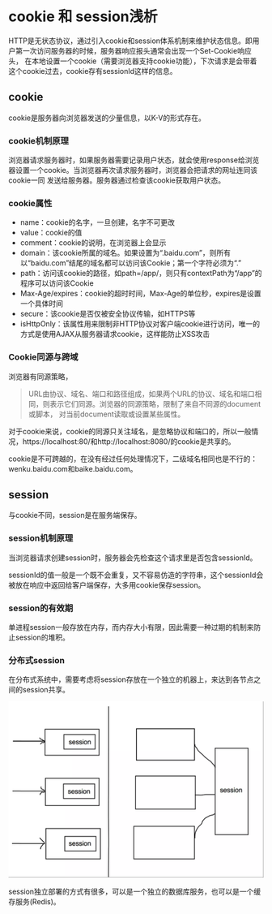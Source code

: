 # cookie 和 session浅析
HTTP是无状态协议，通过引入cookie和session体系机制来维护状态信息。即用户第一次访问服务器的时候，服务器响应报头通常会出现一个Set-Cookie响应头，
在本地设置一个cookie（需要浏览器支持cookie功能），下次请求是会带着这个cookie过去，cookie存有sessionId这样的信息。

## cookie
cookie是服务器向浏览器发送的少量信息，以K-V的形式存在。
### cookie机制原理
浏览器请求服务器时，如果服务器需要记录用户状态，就会使用response给浏览器设置一个cookie。当浏览器再次请求服务器时，浏览器会把请求的网址连同该cookie一同
发送给服务器。服务器通过检查该cookie获取用户状态。
### cookie属性
* name：cookie的名字，一旦创建，名字不可更改
* value：cookie的值
* comment：cookie的说明，在浏览器上会显示
* domain：该cookie所属的域名。如果设置为“.baidu.com”，则所有以“baidu.com”结尾的域名都可以访问该Cookie；第一个字符必须为“.”
* path：访问该cookie的路径，如path=/app/，则只有contextPath为“/app”的程序可以访问该Cookie
* Max-Age/expires：cookie的超时时间，Max-Age的单位秒，expires是设置一个具体时间
* secure：该cookie是否仅被安全协议传输，如HTTPS等
* isHttpOnly：该属性用来限制非HTTP协议对客户端cookie进行访问，唯一的方式是使用AJAX从服务器请求cookie，这样能防止XSS攻击
### Cookie同源与跨域
浏览器有同源策略，
> URL由协议、域名、端口和路径组成，如果两个URL的协议、域名和端口相同，则表示它们同源。浏览器的同源策略，限制了来自不同源的document或脚本，
对当前document读取或设置某些属性。

对于cookie来说，cookie的同源只关注域名，是忽略协议和端口的，所以一般情况，https://localhost:80/和http://localhost:8080/的cookie是共享的。

cookie是不可跨越的，在没有经过任何处理情况下，二级域名相同也是不行的：wenku.baidu.com和baike.baidu.com。

## session
与cookie不同，session是在服务端保存。
### session机制原理
当浏览器请求创建session时，服务器会先检查这个请求里是否包含sessionId。

sessionId的值一般是一个既不会重复，又不容易仿造的字符串，这个sessionId会被放在响应中返回给客户端保存，大多用cookie保存session。
### session的有效期
单进程session一般存放在内存，而内存大小有限，因此需要一种过期的机制来防止session的堆积。
### 分布式session
在分布式系统中，需要考虑将session存放在一个独立的机器上，来达到各节点之间的session共享。

![](./doc.img/distribute-session.png)

session独立部署的方式有很多，可以是一个独立的数据库服务，也可以是一个缓存服务(Redis)。